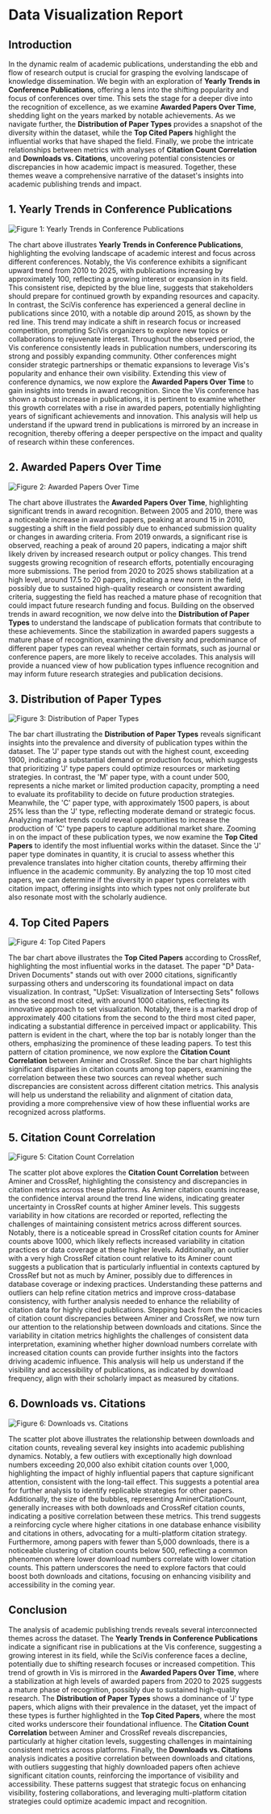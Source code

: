 
# Data Visualization Report

## Introduction
In the dynamic realm of academic publications, understanding the ebb and flow of research output is crucial for grasping the evolving landscape of knowledge dissemination. We begin with an exploration of **Yearly Trends in Conference Publications**, offering a lens into the shifting popularity and focus of conferences over time. This sets the stage for a deeper dive into the recognition of excellence, as we examine **Awarded Papers Over Time**, shedding light on the years marked by notable achievements. As we navigate further, the **Distribution of Paper Types** provides a snapshot of the diversity within the dataset, while the **Top Cited Papers** highlight the influential works that have shaped the field. Finally, we probe the intricate relationships between metrics with analyses of **Citation Count Correlation** and **Downloads vs. Citations**, uncovering potential consistencies or discrepancies in how academic impact is measured. Together, these themes weave a comprehensive narrative of the dataset's insights into academic publishing trends and impact.

## 1. Yearly Trends in Conference Publications
![Figure 1: Yearly Trends in Conference Publications](plot_1.png)

The chart above illustrates **Yearly Trends in Conference Publications**, highlighting the evolving landscape of academic interest and focus across different conferences. Notably, the Vis conference exhibits a significant upward trend from 2010 to 2025, with publications increasing by approximately 100, reflecting a growing interest or expansion in its field. This consistent rise, depicted by the blue line, suggests that stakeholders should prepare for continued growth by expanding resources and capacity. In contrast, the SciVis conference has experienced a general decline in publications since 2010, with a notable dip around 2015, as shown by the red line. This trend may indicate a shift in research focus or increased competition, prompting SciVis organizers to explore new topics or collaborations to rejuvenate interest. Throughout the observed period, the Vis conference consistently leads in publication numbers, underscoring its strong and possibly expanding community. Other conferences might consider strategic partnerships or thematic expansions to leverage Vis's popularity and enhance their own visibility.
Extending this view of conference dynamics, we now explore the **Awarded Papers Over Time** to gain insights into trends in award recognition. Since the Vis conference has shown a robust increase in publications, it is pertinent to examine whether this growth correlates with a rise in awarded papers, potentially highlighting years of significant achievements and innovation. This analysis will help us understand if the upward trend in publications is mirrored by an increase in recognition, thereby offering a deeper perspective on the impact and quality of research within these conferences.

## 2. Awarded Papers Over Time
![Figure 2: Awarded Papers Over Time](plot_8.png)

The chart above illustrates the **Awarded Papers Over Time**, highlighting significant trends in award recognition. Between 2005 and 2010, there was a noticeable increase in awarded papers, peaking at around 15 in 2010, suggesting a shift in the field possibly due to enhanced submission quality or changes in awarding criteria. From 2019 onwards, a significant rise is observed, reaching a peak of around 20 papers, indicating a major shift likely driven by increased research output or policy changes. This trend suggests growing recognition of research efforts, potentially encouraging more submissions. The period from 2020 to 2025 shows stabilization at a high level, around 17.5 to 20 papers, indicating a new norm in the field, possibly due to sustained high-quality research or consistent awarding criteria, suggesting the field has reached a mature phase of recognition that could impact future research funding and focus.
Building on the observed trends in award recognition, we now delve into the **Distribution of Paper Types** to understand the landscape of publication formats that contribute to these achievements. Since the stabilization in awarded papers suggests a mature phase of recognition, examining the diversity and predominance of different paper types can reveal whether certain formats, such as journal or conference papers, are more likely to receive accolades. This analysis will provide a nuanced view of how publication types influence recognition and may inform future research strategies and publication decisions.

## 3. Distribution of Paper Types
![Figure 3: Distribution of Paper Types](plot_2.png)

The bar chart illustrating the **Distribution of Paper Types** reveals significant insights into the prevalence and diversity of publication types within the dataset. The 'J' paper type stands out with the highest count, exceeding 1900, indicating a substantial demand or production focus, which suggests that prioritizing 'J' type papers could optimize resources or marketing strategies. In contrast, the 'M' paper type, with a count under 500, represents a niche market or limited production capacity, prompting a need to evaluate its profitability to decide on future production strategies. Meanwhile, the 'C' paper type, with approximately 1500 papers, is about 25% less than the 'J' type, reflecting moderate demand or strategic focus. Analyzing market trends could reveal opportunities to increase the production of 'C' type papers to capture additional market share.
Zooming in on the impact of these publication types, we now examine the **Top Cited Papers** to identify the most influential works within the dataset. Since the 'J' paper type dominates in quantity, it is crucial to assess whether this prevalence translates into higher citation counts, thereby affirming their influence in the academic community. By analyzing the top 10 most cited papers, we can determine if the diversity in paper types correlates with citation impact, offering insights into which types not only proliferate but also resonate most with the scholarly audience.

## 4. Top Cited Papers
![Figure 4: Top Cited Papers](plot_4.png)

The bar chart above illustrates the **Top Cited Papers** according to CrossRef, highlighting the most influential works in the dataset. The paper "D³ Data-Driven Documents" stands out with over 2000 citations, significantly surpassing others and underscoring its foundational impact on data visualization. In contrast, "UpSet: Visualization of Intersecting Sets" follows as the second most cited, with around 1000 citations, reflecting its innovative approach to set visualization. Notably, there is a marked drop of approximately 400 citations from the second to the third most cited paper, indicating a substantial difference in perceived impact or applicability. This pattern is evident in the chart, where the top bar is notably longer than the others, emphasizing the prominence of these leading papers.
To test this pattern of citation prominence, we now explore the **Citation Count Correlation** between Aminer and CrossRef. Since the bar chart highlights significant disparities in citation counts among top papers, examining the correlation between these two sources can reveal whether such discrepancies are consistent across different citation metrics. This analysis will help us understand the reliability and alignment of citation data, providing a more comprehensive view of how these influential works are recognized across platforms.

## 5. Citation Count Correlation
![Figure 5: Citation Count Correlation](plot_3.png)

The scatter plot above explores the **Citation Count Correlation** between Aminer and CrossRef, highlighting the consistency and discrepancies in citation metrics across these platforms. As Aminer citation counts increase, the confidence interval around the trend line widens, indicating greater uncertainty in CrossRef counts at higher Aminer levels. This suggests variability in how citations are recorded or reported, reflecting the challenges of maintaining consistent metrics across different sources. Notably, there is a noticeable spread in CrossRef citation counts for Aminer counts above 1000, which likely reflects increased variability in citation practices or data coverage at these higher levels. Additionally, an outlier with a very high CrossRef citation count relative to its Aminer count suggests a publication that is particularly influential in contexts captured by CrossRef but not as much by Aminer, possibly due to differences in database coverage or indexing practices. Understanding these patterns and outliers can help refine citation metrics and improve cross-database consistency, with further analysis needed to enhance the reliability of citation data for highly cited publications.
Stepping back from the intricacies of citation count discrepancies between Aminer and CrossRef, we now turn our attention to the relationship between downloads and citations. Since the variability in citation metrics highlights the challenges of consistent data interpretation, examining whether higher download numbers correlate with increased citation counts can provide further insights into the factors driving academic influence. This analysis will help us understand if the visibility and accessibility of publications, as indicated by download frequency, align with their scholarly impact as measured by citations.

## 6. Downloads vs. Citations
![Figure 6: Downloads vs. Citations](plot_6.png)

The scatter plot above illustrates the relationship between downloads and citation counts, revealing several key insights into academic publishing dynamics. Notably, a few outliers with exceptionally high download numbers exceeding 20,000 also exhibit citation counts over 1,000, highlighting the impact of highly influential papers that capture significant attention, consistent with the long-tail effect. This suggests a potential area for further analysis to identify replicable strategies for other papers. Additionally, the size of the bubbles, representing AminerCitationCount, generally increases with both downloads and CrossRef citation counts, indicating a positive correlation between these metrics. This trend suggests a reinforcing cycle where higher citations in one database enhance visibility and citations in others, advocating for a multi-platform citation strategy. Furthermore, among papers with fewer than 5,000 downloads, there is a noticeable clustering of citation counts below 500, reflecting a common phenomenon where lower download numbers correlate with lower citation counts. This pattern underscores the need to explore factors that could boost both downloads and citations, focusing on enhancing visibility and accessibility in the coming year.

## Conclusion
The analysis of academic publishing trends reveals several interconnected themes across the dataset. The **Yearly Trends in Conference Publications** indicate a significant rise in publications at the Vis conference, suggesting a growing interest in its field, while the SciVis conference faces a decline, potentially due to shifting research focuses or increased competition. This trend of growth in Vis is mirrored in the **Awarded Papers Over Time**, where a stabilization at high levels of awarded papers from 2020 to 2025 suggests a mature phase of recognition, possibly due to sustained high-quality research. The **Distribution of Paper Types** shows a dominance of 'J' type papers, which aligns with their prevalence in the dataset, yet the impact of these types is further highlighted in the **Top Cited Papers**, where the most cited works underscore their foundational influence. The **Citation Count Correlation** between Aminer and CrossRef reveals discrepancies, particularly at higher citation levels, suggesting challenges in maintaining consistent metrics across platforms. Finally, the **Downloads vs. Citations** analysis indicates a positive correlation between downloads and citations, with outliers suggesting that highly downloaded papers often achieve significant citation counts, reinforcing the importance of visibility and accessibility. These patterns suggest that strategic focus on enhancing visibility, fostering collaborations, and leveraging multi-platform citation strategies could optimize academic impact and recognition.
